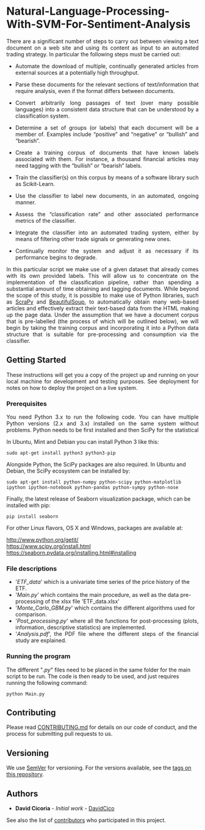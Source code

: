 # Natural-Language-Processing-With-SVM-For-Sentiment-Analysis



<p align="justify"> There are a significant number of steps to carry out between viewing a text document on a web site and using its content as input to an automated trading strategy. In particular the following steps must be carried out:</p>

<ul>
    <li><p align="justify">Automate the download of multiple, continually generated articles from external sources at a potentially high throughput.</p></li>
    <li><p align="justify">Parse these documents for the relevant sections of text/information that require analysis, even if the format differs between documents.</p></li>
    <li><p align="justify">Convert arbitrarily long passages of text (over many possible languages) into a consistent data structure that can be understood by a classification system.</p></li>
    <li><p align="justify">Determine a set of groups (or labels) that each document will be a member of. Examples include “positive” and “negative” or “bullish” and “bearish”.</p></li>
    <li><p align="justify">Create a training corpus of documents that have known labels associated with them. For instance, a thousand financial articles may need tagging with the “bullish” or “bearish” labels.</p></li>
    <li><p align="justify">Train the classifier(s) on this corpus by means of a software library such as Scikit-Learn.</p></li>
    <li><p align="justify">Use the classifier to label new documents, in an automated, ongoing manner.</p></li>
    <li><p align="justify">Assess the “classification rate” and other associated performance metrics of the classifier.</p></li>
    <li><p align="justify">Integrate the classifier into an automated trading system, either by means of filtering other trade signals or generating new ones.</p></li>
    <li><p align="justify">Continually monitor the system and adjust it as necessary if its performance begins to degrade.</p></li>
</ul>

<p align="justify">In this particular script we make use of a given dataset that already comes with its own provided labels. This will allow us to concentrate on the implementation of the classification pipeline, rather than spending a substantial amount of time obtaining and tagging documents. While beyond the scope of this study, it is possible to make use of Python libraries, such as <a href="https://scrapy.org/">ScraPy</a> and <a href="https://www.crummy.com/software/BeautifulSoup/">BeautifulSoup</a>, to automatically obtain many web-based articles and effectively extract their text-based data from the HTML making up the page data. Under the assumption that we have a document corpus that is pre-labelled (the process of which will be outlined below), we will begin by taking the training corpus and incorporating it into a Python data structure that is suitable for pre-processing and consumption via the classifier.</p>

## Getting Started

<p align="justify">These instructions will get you a copy of the project up and running on your local machine for development and testing purposes. See deployment for notes on how to deploy the project on a live system.</p>

### Prerequisites

<p align="justify">You need Python 3.x to run the following code.  You can have multiple Python versions (2.x and 3.x) installed on the same system without problems. Python needs to be first installed and then SciPy for the statistical </p>

In Ubuntu, Mint and Debian you can install Python 3 like this:

    sudo apt-get install python3 python3-pip

Alongside Python, the SciPy packages are also required. In Ubuntu and Debian, the SciPy ecosystem can be installed by:

    sudo apt-get install python-numpy python-scipy python-matplotlib ipython ipython-notebook python-pandas python-sympy python-nose

Finally, the latest release of Seaborn visualization package, which can be installed with pip:
    
    pip install seaborn

For other Linux flavors, OS X and Windows, packages are available at:

http://www.python.org/getit/  
https://www.scipy.org/install.html  
https://seaborn.pydata.org/installing.html#installing


### File descriptions
<ul>
    <li>'<em>ETF_data</em>' which is a univariate time series of the price history of the ETF.</li>
    <li>'<em>Main.py</em>' which contains the main procedure, as well as the data pre-processing of the xlsx file 'ETF_data.xlsx'</li>
    <li>'<em>Monte_Carlo_GBM.py</em>' which contains the different algorithms used for comparison.</li>
<li><div align="justify">'<em>Post_processing.py</em>' where all the functions for post-processing (plots, information, descriptive statistics) are implemented.</div></li>
<li><div align="justify">'<em>Analysis.pdf</em>', the PDF file where the different steps of the financial study are explained.</div></li>
</ul>

### Running the program

The different "<em>.py</em>" files need to be placed in the same folder for the main script to be run. The code is then ready to be used, and just requires running the following command:

    python Main.py

## Contributing

Please read [CONTRIBUTING.md](https://github.com/DavidCico/Natural-Language-Processing-With-SVM-For-Sentiment-Analysis/blob/master/CONTRIBUTING.md) for details on our code of conduct, and the process for submitting pull requests to us.

## Versioning

We use [SemVer](http://semver.org/) for versioning. For the versions available, see the [tags on this repository](https://github.com/your/project/tags). 

## Authors

* **David Cicoria** - *Initial work* - [DavidCico](https://github.com/DavidCico)

See also the list of [contributors](https://github.com/DavidCico/Natural-Language-Processing-With-SVM-For-Sentiment-Analysis/graphs/contributors) who participated in this project.
